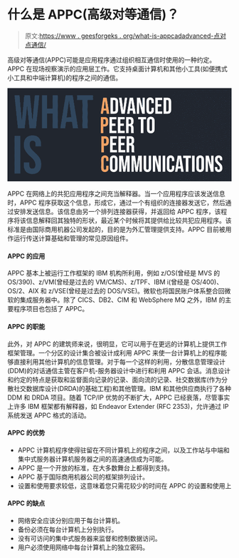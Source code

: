 # 什么是 APPC(高级对等通信)？

> 原文:[https://www . geesforgeks . org/what-is-appcadadvanced-点对点通信/](https://www.geeksforgeeks.org/what-is-appcadvanced-peer-to-peer-communication/)

高级对等通信(APPC)可能是应用程序通过组织相互通信时使用的一种约定。APPC 在现场视察演示的应用层工作。它支持桌面计算机和其他小工具(如便携式小工具和中端计算机)的程序之间的通信。

![What-is-APPC](img/95ff25635d7aecb028edba987f6e78d8.png)

APPC 在网络上的共犯应用程序之间充当解释器。当一个应用程序应该发送信息时，APPC 程序获取这个信息，形成它，通过一个有组织的连接器发送它，然后通过安排发送信息。该信息由另一个排列连接器获得，并返回给 APPC 程序，该程序将该信息解释回其独特的形状，最近某个时候将其提供给比较共犯应用程序。该标准是由国际商用机器公司发起的，目的是为外汇管理提供支持。APPC 目前被用作运行传送计算基础和管理的常见原因组件。

#### APPC 的应用

APPC 基本上被运行工作框架的 IBM 机构所利用，例如 z/OS(曾经是 MVS 的 OS/390)、z/VM(曾经是过去的 VM/CMS)、z/TPF、IBM i(曾经是 OS/400)、OS/2、AIX 和 z/VSE(曾经是过去的 DOS/VSE)。微软也将国民账户体系整合回微软的集成服务器中。除了 CICS、DB2、CIM 和 WebSphere MQ 之外，IBM 的主要程序项目也包括了 APPC。

#### APPC 的职能

此外，对 APPC 的建筑师来说，很明显，它可以用于在更远的计算机上提供工作框架管理。一个分区的设计集合被设计成利用 APPC 来使一台计算机上的程序能够直接利用其他计算机的信息管理。对于每一个这样的利用，分散信息管理设计(DDM)的对话通信主管在客户机-服务器设计中进行和利用 APPC 会话。消息设计和约定的特点是获取和监督面向记录的记录、面向流的记录、社交数据库(作为分散社交数据库设计(DRDA)的基础工程)和其他管理。IBM 和其他供应商执行了各种 DDM 和 DRDA 项目。随着 TCP/IP 优势的不断扩大，APPC 已经衰落，尽管事实上许多 IBM 框架都有解释器，如 Endeavor Extender (RFC 2353)，允许通过 IP 系统发送 APPC 格式的活动。

#### APPC 的优势

*   APPC 计算机程序使得驻留在不同计算机上的程序之间，以及工作站与中端和集中式服务器计算机服务器之间的高速通信成为可能。
*   APPC 是一个开放的标准，在大多数舞台上都得到支持。
*   APPC 基于国际商用机器公司的框架排列设计。
*   设置和使用要求较低，这意味着您只需花较少的时间在 APPC 的设置和使用上

#### APPC 的缺点

*   网络安全应该分别应用于每台计算机。
*   备份必须在每台计算机上分别执行。
*   没有可访问的集中式服务器来监督和控制数据访问。
*   用户必须使用网络中每台计算机上的独立密码。